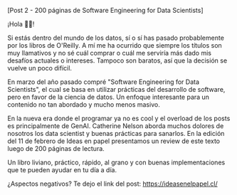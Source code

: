 [Post 2 - 200 páginas de Software Engineering for Data Scientists]

¡Hola 🙋🏻!

Si estás dentro del mundo de los datos, sí o sí has pasado probablemente por los
libros de O'Reilly. A mí me ha ocurrido que siempre los títulos son muy
llamativos y no sé cuál comprar o cuál me serviría más dado mis desafíos actuales
o intereses. Tampoco son baratos, así que la decisión se vuelve un poco difícil.

En marzo del año pasado compré "Software Engineering for Data Scientists", el cual se basa
en utilizar prácticas del desarrollo de software, pero en favor de la ciencia de datos. Un enfoque
interesante para un contenido no tan abordado y mucho menos masivo. 

En la nueva era donde el programar ya no es cool y el overload de los posts es principalmente de GenAI.
Catherine Nelson aborda muchos dolores de nosotros los data scientist y buenas prácticas para sanarlos. 
En la edición del 11 de febrero de Ideas en papel presentamos un review de este texto 
luego de 200 páginas de lectura.

Un libro liviano, práctico, rápido, al grano y con buenas implementaciones que te pueden ayudar en tu día a día.

¿Aspectos negativos? Te dejo el link del post: https://ideasenelpapel.cl/
